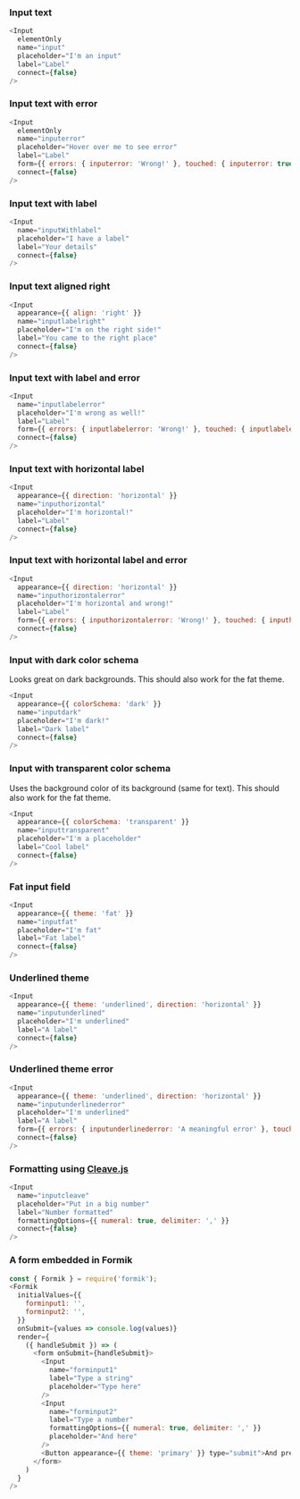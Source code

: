 ### Input text

```js
<Input
  elementOnly
  name="input"
  placeholder="I'm an input"
  label="Label"
  connect={false}
/>
```

### Input text with error

```js
<Input
  elementOnly
  name="inputerror"
  placeholder="Hover over me to see error"
  label="Label"
  form={{ errors: { inputerror: 'Wrong!' }, touched: { inputerror: true }}}
  connect={false}
/>
```

### Input text with label

```js
<Input
  name="inputWithlabel"
  placeholder="I have a label"
  label="Your details"
  connect={false}
/>
```

### Input text aligned right

```js
<Input
  appearance={{ align: 'right' }}
  name="inputlabelright"
  placeholder="I'm on the right side!"
  label="You came to the right place"
  connect={false}
/>
```

### Input text with label and error

```js
<Input
  name="inputlabelerror"
  placeholder="I'm wrong as well!"
  label="Label"
  form={{ errors: { inputlabelerror: 'Wrong!' }, touched: { inputlabelerror: true }}}
  connect={false}
/>
```

### Input text with horizontal label

```js
<Input
  appearance={{ direction: 'horizontal' }}
  name="inputhorizontal"
  placeholder="I'm horizontal!"
  label="Label"
  connect={false}
/>
```

### Input text with horizontal label and error

```js
<Input
  appearance={{ direction: 'horizontal' }}
  name="inputhorizontalerror"
  placeholder="I'm horizontal and wrong!"
  label="Label"
  form={{ errors: { inputhorizontalerror: 'Wrong!' }, touched: { inputhorizontalerror: true }}}
  connect={false}
/>
```

### Input with dark color schema

Looks great on dark backgrounds. This should also work for the fat theme.

```js
<Input
  appearance={{ colorSchema: 'dark' }}
  name="inputdark"
  placeholder="I'm dark!"
  label="Dark label"
  connect={false}
/>
```

### Input with transparent color schema

Uses the background color of its background (same for text). This should also work for the fat theme.

```js
<Input
  appearance={{ colorSchema: 'transparent' }}
  name="inputtransparent"
  placeholder="I'm a placeholder"
  label="Cool label"
  connect={false}
/>
```

### Fat input field

```js
<Input
  appearance={{ theme: 'fat' }}
  name="inputfat"
  placeholder="I'm fat"
  label="Fat label"
  connect={false}
/>
```

### Underlined theme

```js
<Input
  appearance={{ theme: 'underlined', direction: 'horizontal' }}
  name="inputunderlined"
  placeholder="I'm underlined"
  label="A label"
  connect={false}
/>
```

### Underlined theme error

```js
<Input
  appearance={{ theme: 'underlined', direction: 'horizontal' }}
  name="inputunderlinederror"
  placeholder="I'm underlined"
  label="A label"
  form={{ errors: { inputunderlinederror: 'A meaningful error' }, touched: { inputunderlinederror: true }}}
  connect={false}
/>
```

### Formatting using [Cleave.js](https://nosir.github.io/cleave.js/)

```js
<Input
  name="inputcleave"
  placeholder="Put in a big number"
  label="Number formatted"
  formattingOptions={{ numeral: true, delimiter: ',' }}
  connect={false}
/>
```

### A form embedded in Formik

```js
const { Formik } = require('formik');
<Formik
  initialValues={{
    forminput1: '',
    forminput2: '',
  }}
  onSubmit={values => console.log(values)}
  render={
    ({ handleSubmit }) => (
      <form onSubmit={handleSubmit}>
        <Input
          name="forminput1"
          label="Type a string"
          placeholder="Type here"
        />
        <Input
          name="forminput2"
          label="Type a number"
          formattingOptions={{ numeral: true, delimiter: ',' }}
          placeholder="And here"
        />
        <Button appearance={{ theme: 'primary' }} type="submit">And press me</Button>
      </form>
    )
  }
/>
```
